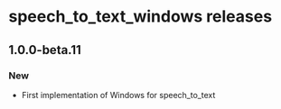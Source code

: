 # speech_to_text_windows releases

## 1.0.0-beta.11

### New
* First implementation of Windows for speech_to_text